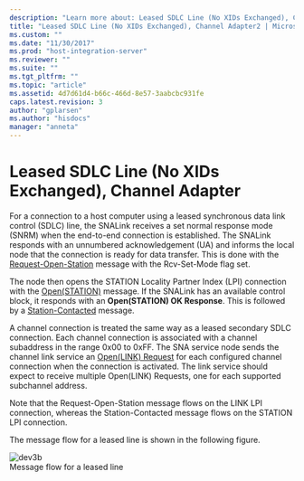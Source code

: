 ```yaml
---
description: "Learn more about: Leased SDLC Line (No XIDs Exchanged), Channel Adapter"
title: "Leased SDLC Line (No XIDs Exchanged), Channel Adapter2 | Microsoft Docs"
ms.custom: ""
ms.date: "11/30/2017"
ms.prod: "host-integration-server"
ms.reviewer: ""
ms.suite: ""
ms.tgt_pltfrm: ""
ms.topic: "article"
ms.assetid: 4d7d61d4-b66c-466d-8e57-3aabcbc931fe
caps.latest.revision: 3
author: "gplarsen"
ms.author: "hisdocs"
manager: "anneta"
---
```

# Leased SDLC Line (No XIDs Exchanged), Channel Adapter
For a connection to a host computer using a leased synchronous data link control (SDLC) line, the SNALink receives a set normal response mode (SNRM) when the end-to-end connection is established. The SNALink responds with an unnumbered acknowledgement (UA) and informs the local node that the connection is ready for data transfer. This is done with the [Request-Open-Station](./request-open-station2.md) message with the Rcv-Set-Mode flag set.  
  
 The node then opens the STATION Locality Partner Index (LPI) connection with the [Open(STATION)](./open-station-1.md) message. If the SNALink has an available control block, it responds with an **Open(STATION) OK Response**. This is followed by a [Station-Contacted](./station-contacted1.md) message.  
  
 A channel connection is treated the same way as a leased secondary SDLC connection. Each channel connection is associated with a channel subaddress in the range 0x00 to 0xFF. The SNA service node sends the channel link service an [Open(LINK) Request](./open-link-request1.md) for each configured channel connection when the connection is activated. The link service should expect to receive multiple Open(LINK) Requests, one for each supported subchannel address.  
  
 Note that the Request-Open-Station message flows on the LINK LPI connection, whereas the Station-Contacted message flows on the STATION LPI connection.  
  
 The message flow for a leased line is shown in the following figure.  
  
 ![](../core/media/dev3b.gif "dev3b")  
Message flow for a leased line
